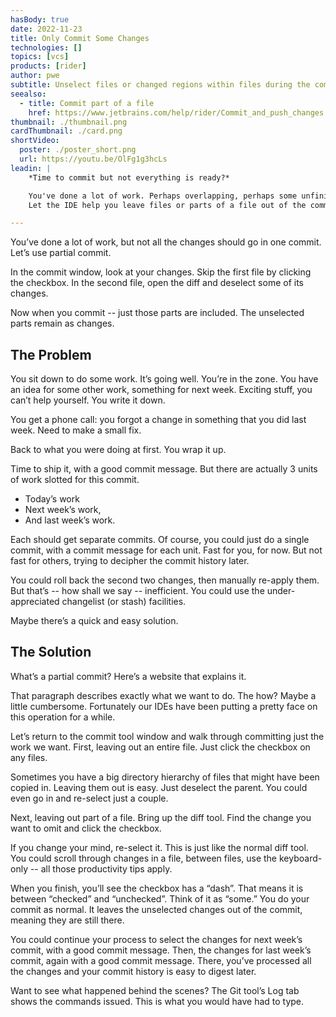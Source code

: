 ```yaml
---
hasBody: true
date: 2022-11-23
title: Only Commit Some Changes
technologies: []
topics: [vcs]
products: [rider]
author: pwe
subtitle: Unselect files or changed regions within files during the commit process.
seealso:
  - title: Commit part of a file
    href: https://www.jetbrains.com/help/rider/Commit_and_push_changes.html#push
thumbnail: ./thumbnail.png
cardThumbnail: ./card.png
shortVideo:
  poster: ./poster_short.png
  url: https://youtu.be/OlFg1g3hcLs
leadin: |
    *Time to commit but not everything is ready?*    

    You've done a lot of work. Perhaps overlapping, perhaps some unfinished. 
    Let the IDE help you leave files or parts of a file out of the commit.

---
```


You’ve done a lot of work, but not all the changes should go in one commit. 
Let’s use partial commit.

In the commit window, look at your changes.
Skip the first file by clicking the checkbox.
In the second file, open the diff and deselect some of its changes.

Now when you commit -- just those parts are included. 
The unselected parts remain as changes.

## The Problem

You sit down to do some work. It’s going well. You’re in the zone.
You have an idea for some other work, something for next week. 
Exciting stuff, you can’t help yourself. 
You write it down.

You get a phone call: you forgot a change in something that you did last week. 
Need to make a small fix.

Back to what you were doing at first.
You wrap it up.

Time to ship it, with a good commit message.
But there are actually 3 units of work slotted for this commit.

- Today’s work
- Next week’s work, 
- And last week’s work. 

Each should get separate commits.
Of course, you could just do a single commit, with a commit message for each unit. 
Fast for you, for now.
But not fast for others, trying to decipher the commit history later.

You could roll back the second two changes, then manually re-apply them.
But that’s -- how shall we say -- inefficient. 
You could use the under-appreciated changelist (or stash) facilities. 

Maybe there’s a quick and easy solution.

## The Solution

What’s a partial commit? Here’s a website that explains it.

That paragraph describes exactly what we want to do. 
The how? Maybe a little cumbersome.
Fortunately our IDEs have been putting a pretty face on this operation for a while.

Let’s return to the commit tool window and walk through committing just the work we want.
First, leaving out an entire file. 
Just click the checkbox on any files.

Sometimes you have a big directory hierarchy of files that might have been copied in. 
Leaving them out is easy. 
Just deselect the parent. 
You could even go in and re-select just a couple.

Next, leaving out part of a file. 
Bring up the diff tool. 
Find the change you want to omit and click the checkbox. 

If you change your mind, re-select it.
This is just like the normal diff tool. 
You could scroll through changes in a file, between files, use the keyboard-only -- all those productivity tips apply.

When you finish, you’ll see the checkbox has a “dash”. 
That means it is between “checked” and “unchecked”. Think of it as “some.”
You do your commit as normal. 
It leaves the unselected changes out of the commit, meaning they are still there. 

You could continue your process to select the changes for next week’s commit, with a good commit message.
Then, the changes for last week’s commit, again with a good commit message.
There, you’ve processed all the changes and your commit history is easy to digest later.

Want to see what happened behind the scenes? 
The Git tool’s Log tab shows the commands issued. 
This is what you would have had to type.
